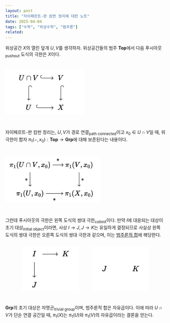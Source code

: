 ```yaml
---
layout: post
title: "자이페르트-판 캄펀 정리에 대한 노트"
date: 2025-04-04
tags: ["수학", "위상수학", "범주론"]
related:
---
```


위상공간 $X$의 열린 덮개 $U, V$를 생각하자. 위상공간들의 범주 $\mathbf{Top}$에서 다음 푸시아웃<sub>pushout</sub> 도식의 극한은 $X$이다.

<img src="/public/seifert-1.png" style="margin: 1.5em auto 2em auto; width: 250px">

자이페르트-판 캄펀 정리는, $U, V$가 경로 연결<sub>path connected</sub>이고 $x_0 \in U \cap V$일 때, 위 극한이 함자 $\pi_1(-, x_0): \mathbf{Top} \to \mathbf{Grp}$에 대해 보존된다는 내용이다.

<img src="/public/seifert-2.png" style="margin: 2em auto; width: 300px">

그런데 푸시아웃의 극한은 왼쪽 도식의 쌍대 극한<sub>colimit</sub>이다. 만약 $I$에 대응되는 대상이 초기 대상<sub>initial object</sub>이라면, 사상 $I \to J, J \to K$는 유일하게 결정되므로 사실상 왼쪽 도식의 쌍대 극한은 오른쪽 도식의 쌍대 극한과 같으며, 이는 [범주론적 합](https://dimenerno.github.io/2025/04/02/box-v-product/)에 해당한다.

<div style="display: grid; margin: 0 auto; width: 400px; grid-template-columns: 1fr 1fr; gap: 3em; align-items: center;">
  <img src="/public/pushout-diag.png" style="width: 200px; margin: 1em 0 2em 0;">
  <img src="/public/product-diag.png" style="width: 200px; margin: 1em 0 2em 0;">
</div>

$\mathbf{Grp}$의 초기 대상은 자명군<sub>trivial group</sub>이며, 범주론적 합은 자유곱이다. 이에 따라 $U \cap V$가 단순 연결 공간일 때, $\pi_1(X)$는 $\pi_1(U)$와 $\pi_1(V)$의 자유곱이라는 결론을 얻는다.
